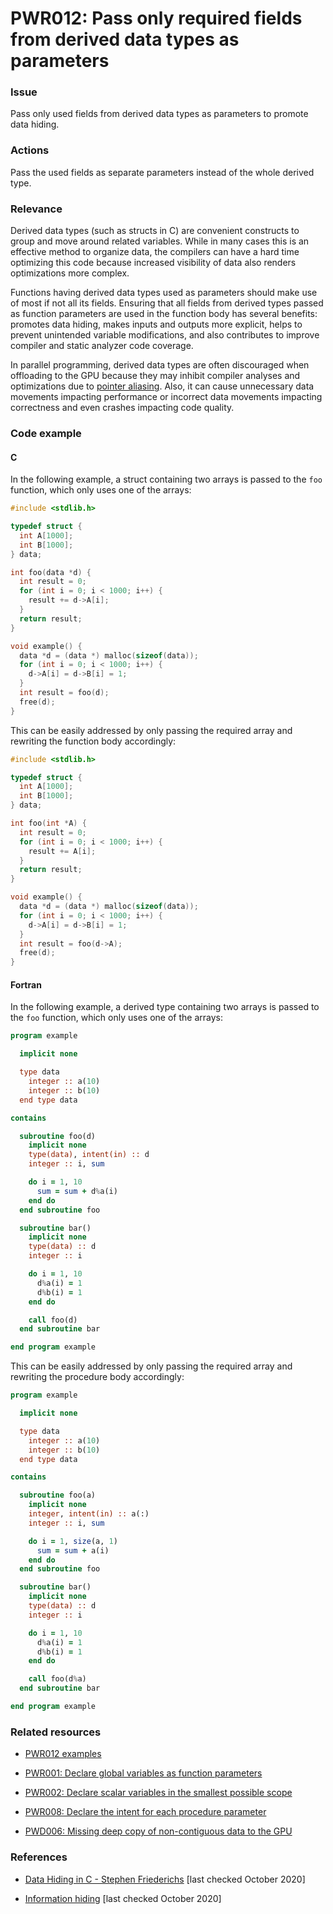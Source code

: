 # PWR012: Pass only required fields from derived data types as parameters

### Issue

Pass only used fields from derived data types as parameters to promote data
hiding.

### Actions

Pass the used fields as separate parameters instead of the whole derived type.

### Relevance

Derived data types (such as structs in C) are convenient constructs to group and
move around related variables. While in many cases this is an effective method
to organize data, the compilers can have a hard time optimizing this code
because increased visibility of data also renders optimizations more complex.

Functions having derived data types used as parameters should make use of most
if not all its fields. Ensuring that all fields from derived types passed as
function parameters are used in the function body has several benefits: promotes
data hiding, makes inputs and outputs more explicit, helps to prevent unintended
variable modifications, and also contributes to improve compiler and static
analyzer code coverage.

In parallel programming, derived data types are often discouraged when
offloading to the GPU  because they may inhibit compiler analyses and
optimizations due to [pointer aliasing](../../Glossary/Pointer-aliasing.md). Also, it
can cause unnecessary data movements impacting performance or incorrect data
movements impacting correctness and even crashes impacting code quality.

### Code example

#### C

In the following example, a struct containing two arrays is passed to the `foo`
function, which only uses one of the arrays:

```c
#include <stdlib.h>

typedef struct {
  int A[1000];
  int B[1000];
} data;

int foo(data *d) {
  int result = 0;
  for (int i = 0; i < 1000; i++) {
    result += d->A[i];
  }
  return result;
}

void example() {
  data *d = (data *) malloc(sizeof(data));
  for (int i = 0; i < 1000; i++) {
    d->A[i] = d->B[i] = 1;
  }
  int result = foo(d);
  free(d);
}
```

This can be easily addressed by only passing the required array and rewriting
the function body accordingly:

```c
#include <stdlib.h>

typedef struct {
  int A[1000];
  int B[1000];
} data;

int foo(int *A) {
  int result = 0;
  for (int i = 0; i < 1000; i++) {
    result += A[i];
  }
  return result;
}

void example() {
  data *d = (data *) malloc(sizeof(data));
  for (int i = 0; i < 1000; i++) {
    d->A[i] = d->B[i] = 1;
  }
  int result = foo(d->A);
  free(d);
}
```

#### Fortran

In the following example, a derived type containing two arrays is passed to the
`foo` function, which only uses one of the arrays:

```f90
program example

  implicit none

  type data
    integer :: a(10)
    integer :: b(10)
  end type data

contains

  subroutine foo(d)
    implicit none
    type(data), intent(in) :: d
    integer :: i, sum

    do i = 1, 10
      sum = sum + d%a(i)
    end do
  end subroutine foo

  subroutine bar()
    implicit none
    type(data) :: d
    integer :: i

    do i = 1, 10
      d%a(i) = 1
      d%b(i) = 1
    end do

    call foo(d)
  end subroutine bar

end program example
```

This can be easily addressed by only passing the required array and rewriting
the procedure body accordingly:

```f90
program example

  implicit none

  type data
    integer :: a(10)
    integer :: b(10)
  end type data

contains

  subroutine foo(a)
    implicit none
    integer, intent(in) :: a(:)
    integer :: i, sum

    do i = 1, size(a, 1)
      sum = sum + a(i)
    end do
  end subroutine foo

  subroutine bar()
    implicit none
    type(data) :: d
    integer :: i

    do i = 1, 10
      d%a(i) = 1
      d%b(i) = 1
    end do

    call foo(d%a)
  end subroutine bar

end program example
```

### Related resources

* [PWR012 examples](../PWR012)

* [PWR001: Declare global variables as function parameters](../PWR001/README.md)

* [PWR002: Declare scalar variables in the smallest possible scope](../PWR002/README.md)

* [PWR008: Declare the intent for each procedure parameter](../PWR008/README.md)

* [PWD006: Missing deep copy of non-contiguous data to the GPU](../PWD006/README.md)

### References

* [Data Hiding in C - Stephen Friederichs](https://www.embeddedrelated.com/showarticle/166.php)
[last checked October 2020]

* [Information hiding](https://en.wikipedia.org/wiki/Information_hiding)
[last checked October 2020]
